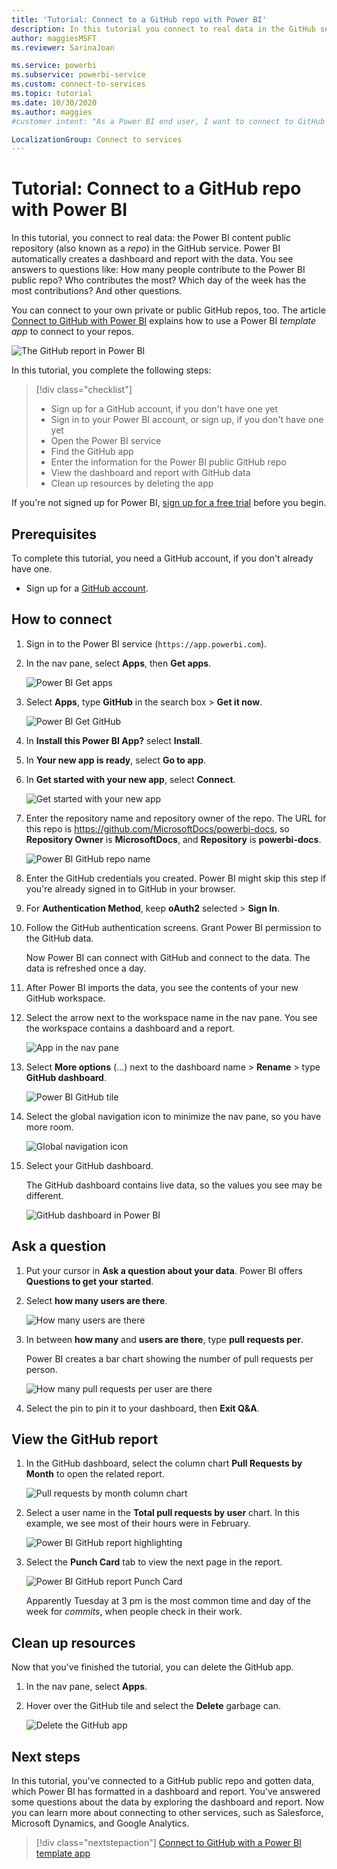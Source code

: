 ```yaml
---
title: 'Tutorial: Connect to a GitHub repo with Power BI'
description: In this tutorial you connect to real data in the GitHub service with Power BI, and Power BI automatically creates dashboards and reports.
author: maggiesMSFT
ms.reviewer: SarinaJoan

ms.service: powerbi
ms.subservice: powerbi-service
ms.custom: connect-to-services
ms.topic: tutorial
ms.date: 10/30/2020
ms.author: maggies
#customer intent: "As a Power BI end user, I want to connect to GitHub as an example, so I understand how to connect to my data on other services."

LocalizationGroup: Connect to services
---
```

# Tutorial: Connect to a GitHub repo with Power BI
In this tutorial, you connect to real data: the Power BI content public repository (also known as a *repo*) in the GitHub service. Power BI automatically creates a dashboard and report with the data. You see answers to questions like: How many people contribute to the Power BI public repo? Who contributes the most? Which day of the week has the most contributions? And other questions. 

You can connect to your own private or public GitHub repos, too. The article [Connect to GitHub with Power BI](service-connect-to-github.md) explains how to use a Power BI *template app* to connect to your repos.

![The GitHub report in Power BI](media/service-tutorial-connect-to-github/power-bi-github-app-tutorial-punch-card.png)

In this tutorial, you complete the following steps:

> [!div class="checklist"]
> * Sign up for a GitHub account, if you don't have one yet 
> * Sign in to your Power BI account, or sign up, if you don't have one yet
> * Open the Power BI service
> * Find the GitHub app
> * Enter the information for the Power BI public GitHub repo
> * View the dashboard and report with GitHub data
> * Clean up resources by deleting the app

If you're not signed up for Power BI, [sign up for a free trial](https://app.powerbi.com/signupredirect?pbi_source=web) before you begin.

## Prerequisites

To complete this tutorial, you need a GitHub account, if you don't already have one. 

- Sign up for a [GitHub account](/contribute/get-started-setup-github).


## How to connect
1. Sign in to the Power BI service (`https://app.powerbi.com`). 
2. In the nav pane, select **Apps**, then **Get apps**.
   
   ![Power BI Get apps](media/service-tutorial-connect-to-github/power-bi-github-app-tutorial.png) 

3. Select **Apps**, type **GitHub** in the search box > **Get it now**.
   
   ![Power BI Get GitHub](media/service-tutorial-connect-to-github/power-bi-github-app-tutorial-app-source.png) 

4. In **Install this Power BI App?** select **Install**.
5. In **Your new app is ready**, select **Go to app**.
6. In **Get started with your new app**, select **Connect**.

    ![Get started with your new app](media/service-tutorial-connect-to-github/power-bi-new-app-connect-get-started.png)

7. Enter the repository name and repository owner of the repo. The URL for this repo is https://github.com/MicrosoftDocs/powerbi-docs, so **Repository Owner** is **MicrosoftDocs**, and **Repository** is **powerbi-docs**. 
   
    ![Power BI GitHub repo name](media/service-tutorial-connect-to-github/power-bi-github-app-tutorial-connect.png)

5. Enter the GitHub credentials you created. Power BI might skip this step if you're already signed in to GitHub in your browser. 

6. For **Authentication Method**, keep **oAuth2** selected \> **Sign In**.

7. Follow the GitHub authentication screens. Grant Power BI permission to the GitHub data.
   
   Now Power BI can connect with GitHub and connect to the data.  The data is refreshed once a day.

8. After Power BI imports the data, you see the contents of your new GitHub workspace. 
9. Select the arrow next to the workspace name in the nav pane. You see the workspace contains a dashboard and a report. 

    ![App in the nav pane](media/service-tutorial-connect-to-github/power-bi-github-app-tutorial-left-nav-expanded.png)

10. Select **More options** (...) next to the dashboard name > **Rename** > type **GitHub dashboard**.
 
    ![Power BI GitHub tile](media/service-tutorial-connect-to-github/power-bi-github-app-tutorial-left-nav.png) 

8. Select the global navigation icon to minimize the nav pane, so you have more room.

    ![Global navigation icon](media/service-tutorial-connect-to-github/power-bi-global-navigation-icon.png)

10. Select your GitHub dashboard.
    
    The GitHub dashboard contains live data, so the values you see may be different.

    ![GitHub dashboard in Power BI](media/service-tutorial-connect-to-github/power-bi-github-app-tutorial-new-dashboard.png)

    

## Ask a question

1. Put your cursor in **Ask a question about your data**. Power BI offers **Questions to get your started**. 

1. Select **how many users are there**.
 
    ![How many users are there](media/service-tutorial-connect-to-github/power-bi-github-app-tutorial-qna-how-many-users.png)

13. In between **how many** and **users are there**, type **pull requests per**. 

     Power BI creates a bar chart showing the number of pull requests per person.

    ![How many pull requests per user are there](media/service-tutorial-connect-to-github/power-bi-github-app-tutorial-qna-how-many-prs.png)


13. Select the pin to pin it to your dashboard, then **Exit Q&A**.

## View the GitHub report 

1. In the GitHub dashboard, select the column chart **Pull Requests by Month** to open the related report.

    ![Pull requests by month column chart](media/service-tutorial-connect-to-github/power-bi-github-app-tutorial-column-chart.png)

2. Select a user name in the **Total pull requests by user** chart. In this example, we see most of their hours were in February.

    ![Power BI GitHub report highlighting](media/service-tutorial-connect-to-github/power-bi-github-app-tutorial-cross-filter-total-prs.png)

3. Select the **Punch Card** tab to view the next page in the report. 
 
    ![Power BI GitHub report Punch Card](media/service-tutorial-connect-to-github/power-bi-github-app-tutorial-tues-3pm.png)

    Apparently Tuesday at 3 pm is the most common time and day of the week for *commits*, when people check in their work.

## Clean up resources

Now that you've finished the tutorial, you can delete the GitHub app. 

1. In the nav pane, select **Apps**.
2. Hover over the GitHub tile and select the **Delete** garbage can.

    ![Delete the GitHub app](media/service-tutorial-connect-to-github/power-bi-github-app-tutorial-delete.png)

## Next steps

In this tutorial, you've connected to a GitHub public repo and gotten data, which Power BI has formatted in a dashboard and report. You've answered some questions about the data by exploring the dashboard and report. Now you can learn more about connecting to other services, such as Salesforce, Microsoft Dynamics, and Google Analytics. 
 
> [!div class="nextstepaction"]
> [Connect to GitHub with a Power BI template app](service-connect-to-github.md)
